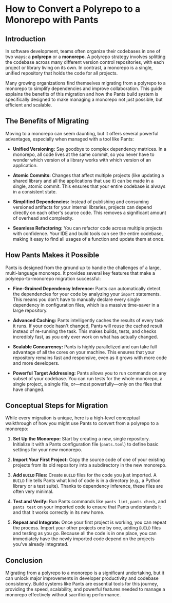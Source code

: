 # How to Convert a Polyrepo to a Monorepo with Pants

## Introduction

In software development, teams often organize their codebases in one of two ways: a **polyrepo** or a **monorepo**. A polyrepo strategy involves splitting the codebase across many different version control repositories, with each project or library living on its own. In contrast, a monorepo is a single, unified repository that holds the code for all projects.

Many growing organizations find themselves migrating from a polyrepo to a monorepo to simplify dependencies and improve collaboration. This guide explains the benefits of this migration and how the Pants build system is specifically designed to make managing a monorepo not just possible, but efficient and scalable.

## The Benefits of Migrating

Moving to a monorepo can seem daunting, but it offers several powerful advantages, especially when managed with a tool like Pants:

* **Unified Versioning:** Say goodbye to complex dependency matrices. In a monorepo, all code lives at the same commit, so you never have to wonder which version of a library works with which version of an application.

* **Atomic Commits:** Changes that affect multiple projects (like updating a shared library and all the applications that use it) can be made in a single, atomic commit. This ensures that your entire codebase is always in a consistent state.

* **Simplified Dependencies:** Instead of publishing and consuming versioned artifacts for your internal libraries, projects can depend directly on each other's source code. This removes a significant amount of overhead and complexity.

* **Seamless Refactoring:** You can refactor code across multiple projects with confidence. Your IDE and build tools can see the entire codebase, making it easy to find all usages of a function and update them at once.

## How Pants Makes it Possible

Pants is designed from the ground up to handle the challenges of a large, multi-language monorepo. It provides several key features that make a polyrepo-to-monorepo migration successful:

* **Fine-Grained Dependency Inference:** Pants can automatically detect the dependencies for your code by analyzing your `import` statements. This means you don't have to manually declare every single dependency in configuration files, which is a massive time-saver in a large repository.

* **Advanced Caching:** Pants intelligently caches the results of every task it runs. If your code hasn't changed, Pants will reuse the cached result instead of re-running the task. This makes builds, tests, and checks incredibly fast, as you only ever work on what has actually changed.

* **Scalable Concurrency:** Pants is highly parallelized and can take full advantage of all the cores on your machine. This ensures that your repository remains fast and responsive, even as it grows with more code and more developers.

* **Powerful Target Addressing:** Pants allows you to run commands on any subset of your codebase. You can run tests for the whole monorepo, a single project, a single file, or—most powerfully—only on the files that have changed.

## Conceptual Steps for Migration

While every migration is unique, here is a high-level conceptual walkthrough of how you might use Pants to convert from a polyrepo to a monorepo:

1.  **Set Up the Monorepo:** Start by creating a new, single repository. Initialize it with a Pants configuration file (`pants.toml`) to define basic settings for your new monorepo.

2.  **Import Your First Project:** Copy the source code of one of your existing projects from its old repository into a subdirectory in the new monorepo.

3.  **Add `BUILD` Files:** Create `BUILD` files for the code you just imported. A `BUILD` file tells Pants what kind of code is in a directory (e.g., a Python library or a test suite). Thanks to dependency inference, these files are often very minimal.

4.  **Test and Verify:** Run Pants commands like `pants lint`, `pants check`, and `pants test` on your imported code to ensure that Pants understands it and that it works correctly in its new home.

5.  **Repeat and Integrate:** Once your first project is working, you can repeat the process. Import your other projects one by one, adding `BUILD` files and testing as you go. Because all the code is in one place, you can immediately have the newly imported code depend on the projects you've already integrated.

## Conclusion

Migrating from a polyrepo to a monorepo is a significant undertaking, but it can unlock major improvements in developer productivity and codebase consistency. Build systems like Pants are essential tools for this journey, providing the speed, scalability, and powerful features needed to manage a monorepo effectively without sacrificing performance.